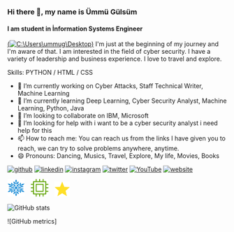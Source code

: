 ### Hi there 👋, my name is Ümmü Gülsüm
#### I am student in İnformation Systems Engineer
[(![C:\Users\ummug\Desktop](/images/git.png))](https://github.com/gulsumvarli/gulsumvarli/blob/main/git.jpg)
I'm just at the beginning of my journey and I'm aware of that. I am interested in the field of cyber security. I have a variety of leadership and business experience. I love to travel and explore.

Skills: PYTHON / HTML / CSS 

- 🔭 I’m currently working on Cyber Attacks, Staff Technical Writer, Machine Learning 
- 🌱 I’m currently learning Deep Learning,  Cyber Security Analyst, Machine Learning, Python, Java 
- 👯 I’m looking to collaborate on IBM, Microsoft 
- 🤔 I’m looking for help with i want to be a cyber security analyst i need help for this 
- 📫 How to reach me: You can reach us from the links I have given you to reach, we can try to solve problems anywhere, anytime. 
- 😄 Pronouns: Dancing, Musics, Travel, Explore, My life, Movies, Books 


[<img src='https://cdn.jsdelivr.net/npm/simple-icons@3.0.1/icons/github.svg' alt='github' height='40'>](https://github.com/https://github.com/gulsumvarli) 
[<img src='https://cdn.jsdelivr.net/npm/simple-icons@3.0.1/icons/linkedin.svg' alt='linkedin' height='40'>](https://www.linkedin.com/in/https://www.linkedin.com/public-profile/settings?lipi=urn%3Ali%3Apage%3Ad_flagship3_profile_self_edit_contact-info%3BMdKTOb7FRwKOupu5%2FBoDmg%3D%3D/) 
[<img src='https://cdn.jsdelivr.net/npm/simple-icons@3.0.1/icons/instagram.svg' alt='instagram' height='40'>](https://www.instagram.com/https://www.instagram.com/gulsum.codes//) 
[<img src='https://cdn.jsdelivr.net/npm/simple-icons@3.0.1/icons/twitter.svg' alt='twitter' height='40'>](https://twitter.com/https://twitter.com/gulsummvarlii) 
[<img src='https://cdn.jsdelivr.net/npm/simple-icons@3.0.1/icons/youtube.svg' alt='YouTube' height='40'>](https://www.youtube.com/channel/https://www.youtube.com/watch?v=myKV9WFjqdE) 
[<img src='https://cdn.jsdelivr.net/npm/simple-icons@3.0.1/icons/icloud.svg' alt='website' height='40'>](https://haberton.com/teknoloji-literaturu-degisiyor-mu/)  


<a href='https://archiveprogram.github.com/'><img src='https://raw.githubusercontent.com/acervenky/animated-github-badges/master/assets/acbadge.gif' width='40' height='40'></a> <a href='https://docs.github.com/en/developers'><img src='https://raw.githubusercontent.com/acervenky/animated-github-badges/master/assets/devbadge.gif' width='40' height='40'></a> <a href='https://stars.github.com/'><img src='https://raw.githubusercontent.com/acervenky/animated-github-badges/master/assets/starbadge.gif' width='35' height='35'></a> 

![GitHub stats](https://github-readme-stats.vercel.app/api?username=https://github.com/gulsumvarli&show_icons=true)  

![GitHub metrics]





